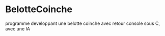 # BelotteCoinche
programme developpant une belotte coinche avec retour console sous C, avec une IA 
